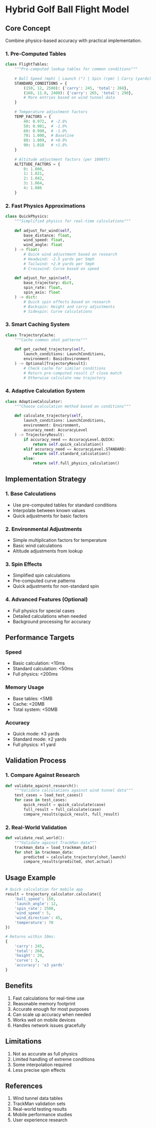 # Hybrid Golf Ball Flight Model

## Core Concept
Combine physics-based accuracy with practical implementation.

### 1. Pre-Computed Tables
```python
class FlightTables:
    """Pre-computed lookup tables for common conditions"""
    
    # Ball Speed (mph) | Launch (°) | Spin (rpm) | Carry (yards)
    STANDARD_CONDITIONS = {
        (150, 12, 2500): {'carry': 245, 'total': 268},
        (160, 11.8, 2400): {'carry': 265, 'total': 290},
        # More entries based on wind tunnel data
    }
    
    # Temperature adjustment factors
    TEMP_FACTORS = {
        40: 0.972,  # -2.8%
        50: 0.981,  # -1.9%
        60: 0.990,  # -1.0%
        70: 1.000,  # Baseline
        80: 1.009,  # +0.9%
        90: 1.018   # +1.8%
    }
    
    # Altitude adjustment factors (per 1000ft)
    ALTITUDE_FACTORS = {
        0: 1.000,
        1: 1.021,
        2: 1.042,
        3: 1.064,
        4: 1.086
    }
```

### 2. Fast Physics Approximations
```python
class QuickPhysics:
    """Simplified physics for real-time calculations"""
    
    def adjust_for_wind(self,
        base_distance: float,
        wind_speed: float,
        wind_angle: float
    ) -> float:
        # Quick wind adjustment based on research
        # Headwind: -2.5 yards per 5mph
        # Tailwind: +2.0 yards per 5mph
        # Crosswind: Curve based on speed
        
    def adjust_for_spin(self,
        base_trajectory: dict,
        spin_rate: float,
        spin_axis: float
    ) -> dict:
        # Quick spin effects based on research
        # Backspin: Height and carry adjustments
        # Sidespin: Curve calculations
```

### 3. Smart Caching System
```python
class TrajectoryCache:
    """Cache common shot patterns"""
    
    def get_cached_trajectory(self,
        launch_conditions: LaunchConditions,
        environment: BasicEnvironment
    ) -> Optional[TrajectoryResult]:
        # Check cache for similar conditions
        # Return pre-computed result if close match
        # Otherwise calculate new trajectory
```

### 4. Adaptive Calculation System
```python
class AdaptiveCalculator:
    """Choose calculation method based on conditions"""
    
    def calculate_trajectory(self,
        launch_conditions: LaunchConditions,
        environment: Environment,
        accuracy_need: AccuracyLevel
    ) -> TrajectoryResult:
        if accuracy_need == AccuracyLevel.QUICK:
            return self.quick_calculation()
        elif accuracy_need == AccuracyLevel.STANDARD:
            return self.standard_calculation()
        else:
            return self.full_physics_calculation()
```

## Implementation Strategy

### 1. Base Calculations
- Use pre-computed tables for standard conditions
- Interpolate between known values
- Quick adjustments for basic factors

### 2. Environmental Adjustments
- Simple multiplication factors for temperature
- Basic wind calculations
- Altitude adjustments from lookup

### 3. Spin Effects
- Simplified spin calculations
- Pre-computed curve patterns
- Quick adjustments for non-standard spin

### 4. Advanced Features (Optional)
- Full physics for special cases
- Detailed calculations when needed
- Background processing for accuracy

## Performance Targets

### Speed
- Basic calculation: <10ms
- Standard calculation: <50ms
- Full physics: <200ms

### Memory Usage
- Base tables: <5MB
- Cache: <20MB
- Total system: <50MB

### Accuracy
- Quick mode: ±3 yards
- Standard mode: ±2 yards
- Full physics: ±1 yard

## Validation Process

### 1. Compare Against Research
```python
def validate_against_research():
    """Validate calculations against wind tunnel data"""
    test_cases = load_test_cases()
    for case in test_cases:
        quick_result = quick_calculate(case)
        full_result = full_calculate(case)
        compare_results(quick_result, full_result)
```

### 2. Real-World Validation
```python
def validate_real_world():
    """Validate against TrackMan data"""
    trackman_data = load_trackman_data()
    for shot in trackman_data:
        predicted = calculate_trajectory(shot.launch)
        compare_results(predicted, shot.actual)
```

## Usage Example
```python
# Quick calculation for mobile app
result = trajectory_calculator.calculate({
    'ball_speed': 150,
    'launch_angle': 12,
    'spin_rate': 2500,
    'wind_speed': 5,
    'wind_direction': 45,
    'temperature': 70
})

# Returns within 10ms:
{
    'carry': 245,
    'total': 268,
    'height': 29,
    'curve': 3,
    'accuracy': '±3 yards'
}
```

## Benefits
1. Fast calculations for real-time use
2. Reasonable memory footprint
3. Accurate enough for most purposes
4. Can scale up accuracy when needed
5. Works well on mobile devices
6. Handles network issues gracefully

## Limitations
1. Not as accurate as full physics
2. Limited handling of extreme conditions
3. Some interpolation required
4. Less precise spin effects

## References
1. Wind tunnel data tables
2. TrackMan validation sets
3. Real-world testing results
4. Mobile performance studies
5. User experience research
